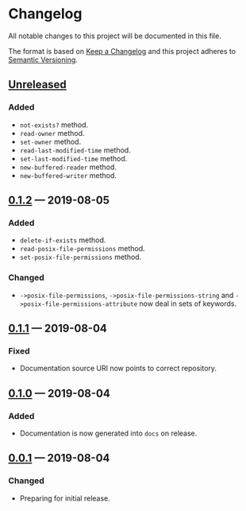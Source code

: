 # Changelog

All notable changes to this project will be documented in this file.

The format is based on [Keep a Changelog](http://keepachangelog.com)
and this project adheres to 
[Semantic Versioning](http://semver.org/spec/v2.0.0.html).


## [Unreleased]
### Added
- `not-exists?` method.
- `read-owner` method.
- `set-owner` method.
- `read-last-modified-time` method.
- `set-last-modified-time` method.
- `new-buffered-reader` method.
- `new-buffered-writer` method.

## [0.1.2] — 2019-08-05
### Added
- `delete-if-exists` method.
- `read-posix-file-permissions` method.
- `set-posix-file-permissions` method.

### Changed
- `->posix-file-permissions`, `->posix-file-permissions-string` and 
  `->posix-file-permissions-attribute` now deal in sets of keywords.

## [0.1.1] — 2019-08-04
### Fixed
- Documentation source URI now points to correct repository.

## [0.1.0] — 2019-08-04
### Added
- Documentation is now generated into `docs` on release.

## [0.0.1] — 2019-08-04
### Changed
- Preparing for initial release.


[0.0.1]: https://github.com/logicblocks/pathological/compare/0.0.1...0.0.1
[0.1.0]: https://github.com/logicblocks/pathological/compare/0.0.1...0.1.0
[0.1.1]: https://github.com/logicblocks/pathological/compare/0.1.0...0.1.1
[0.1.2]: https://github.com/logicblocks/pathological/compare/0.1.1...0.1.2
[Unreleased]: https://github.com/logicblocks/pathological/compare/0.1.2...HEAD
